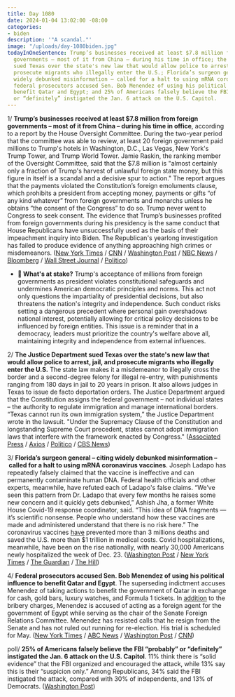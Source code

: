 ```yaml
---
title: Day 1080
date: 2024-01-04 13:02:00 -08:00
categories:
- biden
description: '"A scandal."'
image: "/uploads/day-1080biden.jpg"
todayInOneSentence: Trump’s businesses received at least $7.8 million from foreign
  governments – most of it from China – during his time in office; the Justice Department
  sued Texas over the state's new law that would allow police to arrest, jail, and
  prosecute migrants who illegally enter the U.S.; Florida’s surgeon general – citing
  widely debunked misinformation – called for a halt to using mRNA coronavirus vaccines;
  federal prosecutors accused Sen. Bob Menendez of using his political influence to
  benefit Qatar and Egypt; and 25% of Americans falsely believe the FBI “probably”
  or “definitely” instigated the Jan. 6 attack on the U.S. Capitol.
---
```


1/ **Trump’s businesses received at least $7.8 million from foreign governments – most of it from China – during his time in office**, according to a report by the House Oversight Committee. During the two-year period that the committee was able to review, at least 20 foreign government paid millions to Trump's hotels in Washington, D.C., Las Vegas, New York's Trump Tower, and Trump World Tower. Jamie Raskin, the ranking member of the Oversight Committee, said that the $7.8 million is "almost certainly only a fraction of Trump's harvest of unlawful foreign state money, but this figure in itself is a scandal and a decisive spur to action." The report argues that the payments violated the Constitution’s foreign emoluments clause, which prohibits a president from accepting money, payments or gifts “of any kind whatever” from foreign governments and monarchs unless he obtains “the consent of the Congress” to do so. Trump never went to Congress to seek consent. The evidence that Trump’s businesses profited from foreign governments during his presidency is the same conduct that House Republicans have unsuccessfully used as the basis of their impeachment inquiry into Biden. The Republican's yearlong investigation has failed to produce evidence of anything approaching high crimes or misdemeanors. ([New York Times](https://www.nytimes.com/2024/01/04/us/politics/trump-hotels-foreign-business-report.html) / [CNN](https://www.cnn.com/2024/01/04/politics/trump-properties-china-foreign-payments/index.html) / [Washington Post](https://www.washingtonpost.com/politics/2024/01/04/report-trump-businesses-received-78-million-foreign-payments-during-presidency/) / [NBC News](https://www.nbcnews.com/politics/congress/trump-received-78-million-payments-foreign-governments-president-repor-rcna132276) / [Bloomberg](https://www.bloomberg.com/news/articles/2024-01-04/trump-hotels-made-millions-from-foreign-governments-during-term?srnd=premium&sref=MIBMEEoj) / [Wall Street Journal](https://www.wsj.com/politics/china-saudi-arabia-top-list-of-foreign-governments-that-spent-millions-at-trump-properties-during-his-presidency-277317cb?mod=hp_lead_pos1) / [Politico](https://www.politico.com/live-updates/2024/01/04/congress/new-house-dem-trump-report-foreign-payments-00133785))

* **🔎 What's at stake?** Trump's acceptance of millions from foreign governments as president violates constitutional safeguards and undermines American democratic principles and norms. This act not only questions the impartiality of presidential decisions, but also threatens the nation's integrity and independence. Such conduct risks setting a dangerous precedent where personal gain overshadows national interest, potentially allowing for critical policy decisions to be influenced by foreign entities. This issue is a reminder that in a democracy, leaders must prioritize the country's welfare above all, maintaining integrity and independence from external influences.

2/ **The Justice Department sued Texas over the state's new law that would allow police to arrest, jail, and prosecute migrants who illegally enter the U.S.** The state law makes it a misdemeanor to illegally cross the border and a second-degree felony for illegal re-entry, with punishments ranging from 180 days in jail to 20 years in prison. It also allows judges in Texas to issue de facto deportation orders. The Justice Department argued that the Constitution assigns the federal government – not individual states – the authority to regulate immigration and manage international borders. “Texas cannot run its own immigration system,” the Justice Department wrote in the lawsuit. "Under the Supremacy Clause of the Constitution and longstanding Supreme Court precedent, states cannot adopt immigration laws that interfere with the framework enacted by Congress." ([Associated Press](https://apnews.com/article/texas-immigration-border-justice-department-ad3814ef6c6160d62fd899d7570ffc0b) / [Axios](https://www.axios.com/2024/01/04/texas-doj-immigration-law-lawsuit) / [Politico](https://www.politico.com/news/2024/01/03/doj-texas-immigration-law-lawsuit-00133737) / [CBS News](https://www.cbsnews.com/news/justice-department-sues-texas-border-security-law/))

3/ **Florida’s surgeon general – citing widely debunked misinformation – called for a halt to using mRNA coronavirus vaccines**. Joseph Ladapo has repeatedly falsely claimed that the vaccine is ineffective and can permanently contaminate human DNA. Federal health officials and other experts, meanwhile, have refuted each of Ladapo's false claims. “We’ve seen this pattern from Dr. Ladapo that every few months he raises some new concern and it quickly gets debunked,” Ashish Jha, a former White House Covid-19 response coordinator, said. “This idea of DNA fragments — it’s scientific nonsense. People who understand how these vaccines are made and administered understand that there is no risk here.” The coronavirus vaccines [have](https://www.commonwealthfund.org/blog/2022/two-years-covid-vaccines-prevented-millions-deaths-hospitalizations) prevented more than 3 millions deaths and saved the U.S. more than $1 trillion in medical costs. Covid hospitalizations, meanwhile, have been on the rise nationally, with nearly 30,000 Americans newly hospitalized the week of Dec. 23. ([Washington Post](https://www.washingtonpost.com/health/2024/01/03/florida-surgeon-general-ladapo-covid-vaccine/) / [New York Times](https://www.nytimes.com/2024/01/03/health/covid-vaccines-florida.html) / [The Guardian](https://www.theguardian.com/us-news/2024/jan/04/florida-surgeon-general-covid-vaccine-misinformation-joseph-ladapo) / [The Hill](https://thehill.com/policy/healthcare/4387662-florida-surgeon-general-recommends-against-mrna-covid-shots-cites-discredited-theory/))

4/ **Federal prosecutors accused Sen. Bob Menendez of using his political influence to benefit Qatar and Egypt**. The superseding indictment accuses Menendez of taking actions to benefit the government of Qatar in exchange for cash, gold bars, luxury watches, and Formula 1 tickets. In [addition](https://whatthefuckjusthappenedtoday.com/2023/10/12/day-996/#2-federal-prosecutors-indicted-sen-b) to the bribery charges, Menendez is accused of acting as a foreign agent for the government of Egypt while serving as the chair of the Senate Foreign Relations Committee. Menendez has resisted calls that he resign from the Senate and has not ruled out running for re-election. His trial is scheduled for May. ([New York Times](https://www.nytimes.com/2024/01/02/nyregion/robert-menendez-qatar-influence.html) / [ABC News](https://abcnews.go.com/Politics/sen-bob-menendez-facing-charges-new-superseding-indictment/story?id=106056419) / [Washington Post](https://www.washingtonpost.com/national-security/2024/01/02/menendez-qatar-bribery-indictment/) / [CNN](https://www.cnn.com/2024/01/02/politics/bob-menendez-superseding-indictment-qatar/index.html))

poll/ **25% of Americans falsely believe the FBI “probably” or “definitely” instigated the Jan. 6 attack on the U.S. Capitol**. 11% think there is “solid evidence” that the FBI organized and encouraged the attack, while 13% say this is their “suspicion only.” Among Republicans, 34% said the FBI instigated the attack, compared with 30% of independents, and 13% of Democrats. ([Washington Post](https://www.washingtonpost.com/dc-md-va/2024/01/04/fbi-conspiracy-jan-6-attack-misinformation/))